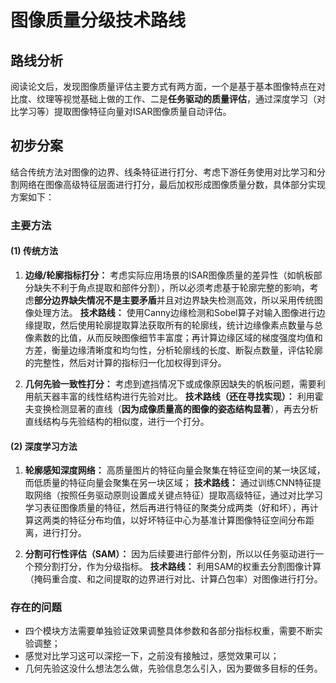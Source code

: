 # 图像质量分级技术路线

## 路线分析
阅读论文后，发现图像质量评估主要方式有两方面，一个是基于基本图像特点在对比度、纹理等视觉基础上做的工作、二是**任务驱动的质量评估**，通过深度学习（对比学习等）提取图像特征向量对ISAR图像质量自动评估。

## 初步分案
结合传统方法对图像的边界、线条特征进行打分、考虑下游任务使用对比学习和分割网络在图像高级特征层面进行打分，最后加权形成图像质量分数，具体部分实现方案如下：

### 主要方法
#### (1) 传统方法
1.  **边缘/轮廓指标打分：** 考虑实际应用场景的ISAR图像质量的差异性（如帆板部分缺失不利于角点提取和部件分割），所以必须考虑基于轮廓完整的影响，考虑**部分边界缺失情况不是主要矛盾**并且对边界缺失检测高效，所以采用传统图像处理方法。
**技术路线：** 使用Canny边缘检测和Sobel算子对输入图像进行边缘提取，然后使用轮廓提取算法获取所有的轮廓线，统计边缘像素点数量与总像素数的比值，从而反映图像细节丰富度；再计算边缘区域的梯度强度均值和方差，衡量边缘清晰度和均匀性，分析轮廓线的长度、断裂点数量，评估轮廓的完整性，然后对计算的指标归一化加权得到评分。

2.  **几何先验一致性打分：** 考虑到遮挡情况下或成像原因缺失的帆板问题，需要利用航天器丰富的线性结构进行先验对比。
**技术路线（还在寻找实现）：** 利用霍夫变换检测显著的直线（**因为成像质量高的图像的姿态结构显著**），再去分析直线结构与先验结构的相似度，进行一个打分。 

#### (2) 深度学习方法
1.  **轮廓感知深度网络：** 高质量图片的特征向量会聚集在特征空间的某一块区域，而低质量的特征向量会聚集在另一块区域；
**技术路线：** 通过训练CNN特征提取网络（按照任务驱动原则设置成关键点特征）提取高级特征，通过对比学习学习表征图像质量的特征，然后再进行特征的聚类分成两类（好和坏），再计算这两类的特征分布均值，以好坏特征中心为基准计算图像特征空间分布距离，进行打分。

2.  **分割可行性评估（SAM）：** 因为后续要进行部件分割，所以以任务驱动进行一个预分割打分，作为分级指标。
**技术路线：** 利用SAM的权重去分割图像计算（掩码重合度、和之间提取的边界进行对比、计算凸包率）对图像进行打分。

### 存在的问题

 - 四个模块方法需要单独验证效果调整具体参数和各部分指标权重，需要不断实验调整；
 - 感觉对比学习这可以深挖一下，之前没有接触过，感觉效果可以；
 - 几何先验这没什么想法怎么做，先验信息怎么引入，因为要做多目标的任务。
 

